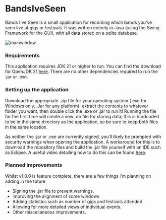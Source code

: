 # BandsIveSeen
Bands I've Seen is a small application for recording which bands you've seen live at gigs or festivals. It was written entirely in Java (using the Swing Framework for the GUI), with all data stored on a sqlite database.

![mainwindow](https://github.com/Samsquamptch/BandsIveSeen/assets/140660422/99f9cba2-b87e-4fa1-90a6-94b0f73f3e6a)


### Requirements
This application requires JDK 21 or higher to run. You can find the download for OpenJDK 21 [here](https://openjdk.org/projects/jdk/21/). There are no other dependencies required to run the .jar or .exe.

### Setting up the application
Download the appropriate .zip file for your operating system (.exe for Windows only, .Jar for any platform), extract the contents to whatever folder you want, then double click the .exe or .jar to run it! Running the file for the first time will create a new .db file for storing data; this is hardcoded to be in the same directory as the application, so be sure to keep both files in the same location.

As neither the .jar or .exe are currently signed, you'll likely be prompted with security warnings when opening the application. A workaround for this is to download the repository files and build the .jar file yourself with an IDE such as Eclipse. A useful video detailing how to do this can be found [here](https://www.youtube.com/watch?v=jKlyHG-zbjk&).

### Planned improvements
Whilst v1.0.0 is feature complete, there are a few things I'm planning on adding in the future:
- Signing the .jar file to prevent warnings.
- Improving the alignment of some windows.
- Adding statistics such as number of gigs and festivals attended.
- Allowing for more detailed views of individual events.
- Other miscellaneous improvements.
